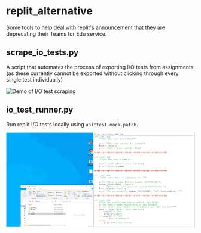 # replit_alternative

Some tools to help deal with replit's announcement that they are deprecating their Teams for Edu service.

## scrape_io_tests.py

A script that automates the process of exporting I/O tests from assignments (as these currently cannot be exported without clicking through every single test individually)

![Demo of I/O test scraping](replit_io_tests_export.gif)

## io_test_runner.py

Run replit I/O tests locally using `unittest.mock.patch`.

![Demo of I/O test running](replit_io_test_runner.gif)



